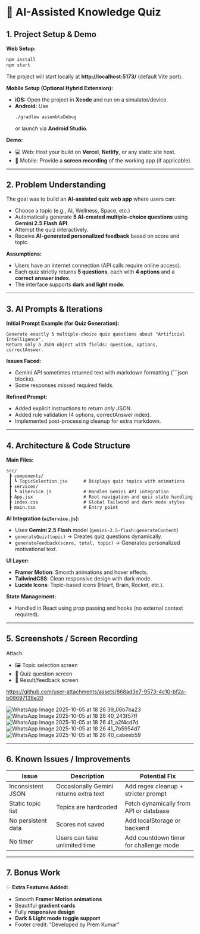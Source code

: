 # 🧠 AI-Assisted Knowledge Quiz

## 1. Project Setup & Demo

**Web Setup:**
```bash
npm install
npm start
```

The project will start locally at **http://localhost:5173/** (default Vite port).

**Mobile Setup (Optional Hybrid Extension):**
- **iOS:** Open the project in **Xcode** and run on a simulator/device.
- **Android:** Use  
  ```bash
  ./gradlew assembleDebug
  ```
  or launch via **Android Studio**.

**Demo:**
- 💻 Web: Host your build on **Vercel**, **Netlify**, or any static site host.
- 📱 Mobile: Provide a **screen recording** of the working app (if applicable).

---

## 2. Problem Understanding

The goal was to build an **AI-assisted quiz web app** where users can:
- Choose a topic (e.g., AI, Wellness, Space, etc.)
- Automatically generate **5 AI-created multiple-choice questions** using **Gemini 2.5 Flash API**.
- Attempt the quiz interactively.
- Receive **AI-generated personalized feedback** based on score and topic.

**Assumptions:**
- Users have an internet connection (API calls require online access).  
- Each quiz strictly returns **5 questions**, each with **4 options** and a **correct answer index**.  
- The interface supports **dark and light mode**.

---

## 3. AI Prompts & Iterations

**Initial Prompt Example (for Quiz Generation):**
```text
Generate exactly 5 multiple-choice quiz questions about "Artificial Intelligence".
Return only a JSON object with fields: question, options, correctAnswer.
```

**Issues Faced:**
- Gemini API sometimes returned text with markdown formatting (```json blocks).  
- Some responses missed required fields.

**Refined Prompt:**
- Added explicit instructions to return *only* JSON.  
- Added rule validation (4 options, correctAnswer index).  
- Implemented post-processing cleanup for extra markdown.

---

## 4. Architecture & Code Structure

**Main Files:**
```
src/
 ┣ components/
 ┃ ┗ TopicSelection.jsx      # Displays quiz topics with animations
 ┣ services/
 ┃ ┗ aiService.js            # Handles Gemini API integration
 ┣ App.jsx                   # Root navigation and quiz state handling
 ┣ index.css                 # Global Tailwind and dark mode styles
 ┣ main.tsx                  # Entry point
```

**AI Integration (`aiService.js`):**
- Uses **Gemini 2.5 Flash** model (`gemini-2.5-flash:generateContent`)
- `generateQuiz(topic)` → Creates quiz questions dynamically.  
- `generateFeedback(score, total, topic)` → Generates personalized motivational text.

**UI Layer:**
- **Framer Motion**: Smooth animations and hover effects.  
- **TailwindCSS**: Clean responsive design with dark mode.  
- **Lucide Icons**: Topic-based icons (Heart, Brain, Rocket, etc.).

**State Management:**  
- Handled in React using prop passing and hooks (no external context required).

---

## 5. Screenshots / Screen Recording

Attach:
- 🖼 Topic selection screen  
- 🧩 Quiz question screen  
- 🎯 Result/feedback screen  



https://github.com/user-attachments/assets/868ad3e7-9573-4c10-bf2a-b08697138e20


![WhatsApp Image 2025-10-05 at 18 26 39_06b7ba23](https://github.com/user-attachments/assets/b08569df-2acd-40e9-9468-0805c4287466)
![WhatsApp Image 2025-10-05 at 18 26 40_243f57ff](https://github.com/user-attachments/assets/b6fb5696-b996-4f49-b5d8-c0f54eb256ff)
![WhatsApp Image 2025-10-05 at 18 26 41_a2f4cd7d](https://github.com/user-attachments/assets/c71efc9d-4168-493e-8983-045a8f6c1534)
![WhatsApp Image 2025-10-05 at 18 26 41_7b5954d7](https://github.com/user-attachments/assets/ebbf2097-6f44-48ea-bf55-1dfb31270d79)
![WhatsApp Image 2025-10-05 at 18 26 40_cabeeb59](https://github.com/user-attachments/assets/351ddaa0-388b-4873-acee-80cef3506d2d)




---

## 6. Known Issues / Improvements

| Issue | Description | Potential Fix |
|-------|--------------|----------------|
| Inconsistent JSON | Occasionally Gemini returns extra text | Add regex cleanup + stricter prompt |
| Static topic list | Topics are hardcoded | Fetch dynamically from API or database |
| No persistent data | Scores not saved | Add localStorage or backend |
| No timer | Users can take unlimited time | Add countdown timer for challenge mode |

---

## 7. Bonus Work

✨ **Extra Features Added:**
- Smooth **Framer Motion animations**  
- Beautiful **gradient cards**  
- Fully **responsive design**  
- **Dark & Light mode toggle support**  
- Footer credit: “Developed by Prem Kumar”
